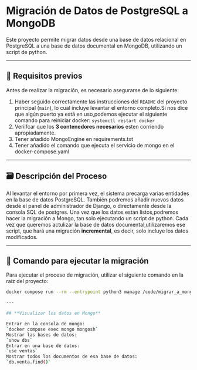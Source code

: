 # Migración de Datos de PostgreSQL a MongoDB

Este proyecto permite migrar datos desde una base de datos relacional en PostgreSQL a una base de datos documental en MongoDB, utilizando un script de python.

---

## 🔧 Requisitos previos

Antes de realizar la migración, es necesario asegurarse de lo siguiente:

1. Haber seguido correctamente las instrucciones del `README` del proyecto principal (`main`), lo cual incluye levantar el entorno completo.Si nos dice que algún puerto ya está en uso,podemos ejecutar el siguiente comando para reiniciar docker: `systemctl restart docker`
2. Veriifcar que los **3 contenedores necesarios** esten corriendo apropiadamente.
3. Tener añadido MongoEngine en requirements.txt
4. Tener añadido el comando que ejecuta el servicio de mongo en el docker-compose.yaml
   
---

## 🗃️ Descripción del Proceso

Al levantar el entorno por primera vez, el sistema precarga varias entidades en la base de datos PostgreSQL. También podremos añadir nuevos datos desde el panel de administrador de Django, o directamente desde la consola SQL de postgres.
Una vez que los datos están listos,podremos hacer la migración a Mongo, tan solo ejecutando un script de python. Cada vez que queremos actulizar la base de datos documental,utilizaremos ese script, que hará una migración **incremental**, es decir, solo incluye los datos modificados.

---

## 🚀 Comando para ejecutar la migración

Para ejecutar el proceso de migración, utilizar el siguiente comando en la raíz del proyecto:
```bash
docker compose run --rm --entrypoint python3 manage /code/migrar_a_mongo/migrar_a_mongo.py```

---

## **Visualizar los datos en Mongo**

Entrar en la consola de mongo:
`docker compose exec mongo mongosh`
Mostrar las bases de datos:
`show dbs`
Entrar en una base de datos:
`use ventas`
Mostrar todos los documentos de esa base de datos:
`db.venta.find()`





